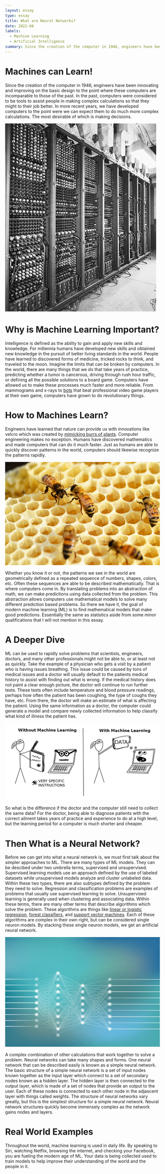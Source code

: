 ```yaml
---
layout: essay
type: essay
title: What are Neural Networks?
date: 2022-08
labels:
  - Machine Learning
  - Artificial Intelligence
summary: Since the creation of the computer in 1946, engineers have been innovating and improving on the basic design to the point where these computers are incomparable to those of the past. In the past, computers were considered to be tools to assist people in making complex calculations so that they might to their job better. In more recent years, we have developed computers to the point were we can expect them to do much more complex calculations. The most desirable of which is making decisions.
---
```


# Machines can Learn!
Since the creation of the computer in 1946, engineers have been innovating and improving on the basic design to the point where these computers are incomparable to those of the past. In the past, computers were considered to be tools to assist people in making complex calculations so that they might to their job better. In more recent years, we have developed computers to the point were we can expect them to do much more complex calculations. The most desirable of which is making decisions.

<img class="ui small floated left image" src="../images/eniac-computer.jpg" />

# Why is Machine Learning Important?
Intelligence is defined as the ability to gain and apply new skills and knowledge. For millennia humans have developed new skills and obtained new knowledge in the pursuit of better living standards in the world. People have learned to discovered forms of medicine, tricked rocks to think, and traveled to the moon. Imagine the limits that can be broken by computers. In the world, there are many things that we do that take years of practice, predicting whether a tumor is cancerous, driving through rush hour traffic, or defining all the possible solutions to a board game. Computers have allowed us to make these processes much faster and more reliable. From mammograms and x-rays to [bots](https://openai.com/five/) that beat professional video game players at their own game, computers have grown to do revolutionary things.

# How to Machines Learn?
Engineers have learned that nature can provide us with innovations like velcro which was created by [mimicking burrs of plants](https://www.microphotonics.com/biomimicry-burr-invention-velcro/). Computer engineering makes no exception. Humans have discovered mathematics and made computers that can do it much faster. Just as humans are able to quickly discover patterns in the world, computers should likewise recognize the patterns rapidly. 

<img class="ui small floated right rounded image" src="../images/honeycomb-pattern.jpg" />

Whether you know it or not, the patterns we see in the world are geometrically defined as a repeated sequence of numbers, shapes, colors, etc. Often these sequences are able to be described mathematically. That is where computers come in. By translating problems into an abstraction of math, we can make predictions using data collected from the problem. This abstraction allows computers use mathematical models to solve many different prediction based problems. So there we have it, the goal of modern machine learning (ML) is to find mathematical models that make good predictions. Essentially the same as statistics aside from some minor qualifications that I will not mention in this essay.

# A Deeper Dive
ML can be used to rapidly solve problems that scientists, engineers, doctors, and many other professionals might not be able to, or at least not as quickly. Take the example of a physician who gets a visit by a patient who is having issues breathing. This issue could be caused by tons of medical issues and a doctor will usually default to the patients medical history to assist with finding out what is wrong. If the medical history does not paint a clear enough picture, the doctor will continue to run further tests. These tests often include temperature and blood pressure readings, perhaps how often the patient has been coughing, the type of coughs they have, etc. From there, the doctor will make an estimate of what is affecting the patient. Using the same information as a doctor, the computer could generate a model and compare newly collected information to help classify what kind of illness the patient has. 

<img class="ui medium centered rounded image" src="../images/machine-learning-training.PNG" />

So what is the difference if the doctor and the computer still need to collect the same data? For the doctor, being able to diagnose patients with the correct ailment takes years of practice and experience to do at a high level, but the learning period for a computer is much shorter and cheaper.

# Then What is a Neural Network?
Before we can get into what a neural network is, we must first talk about the simpler approaches to ML. There are many types of ML models. They can be descibed under two umbrella terms, supervised and unsupervised. Supervised learning models use an approach defined by the use of labeled datasets while unsupervised models analyze and cluster unlabeled data. Within these two types, there are also subtypes defined by the problem they need to solve. Regression and classification problems are examples of problems that usually use supervised learning to solve. Unsupervised learning is generally used when clustering and associating data. Within these terms, there are many other terms that describe algorithms which solve the problem. These algorithms are things like [linear or logistic regression](https://towardsdatascience.com/introduction-to-regression-analysis-9151d8ac14b3#:~:text=In%20statistical%20modeling%2C%20regression%20analysis,%2C%20or%20'features'), [forest classifiers](https://towardsdatascience.com/understanding-random-forest-58381e0602d2), and [support vector machines](https://towardsdatascience.com/support-vector-machines-svm-c9ef22815589). Each of these algorithms are complex in their own right, but can be considered single neuron models. By stacking these single neuron models, we get an artificial neural network.

<img class="ui medium centered rounded image" src="../images/neural-network-essay.jpg" />

A complex combination of other calculations that work together to solve a problem. Neural networks can take many shapes and forms. One neural network that can be described easily is known as a simple neural network. The basic structure of a simple neural network is a set of input nodes known together as the input layer which connect to a set of secondary nodes known as a hidden layer. The hidden layer is then connected to the output layer, which is made of a set of nodes that provide an output to the user. Each of these nodes is connected to each other node in the adjascent layer with things called weights. The structure of neural networks vary greatly, but this is the simplest structure for a simple neural network. Neural network structures quickly become immensely complex as the network gains nodes and layers.

# Real World Examples
Throughout the world, machine learning is used in daily life. By speaking to Siri, watching Netflix, browsing the internet, and checking your Facebook, you are fueling the modern age of ML. Your data is being collected used to train models to help improve their understanding of the world and the people in it.
